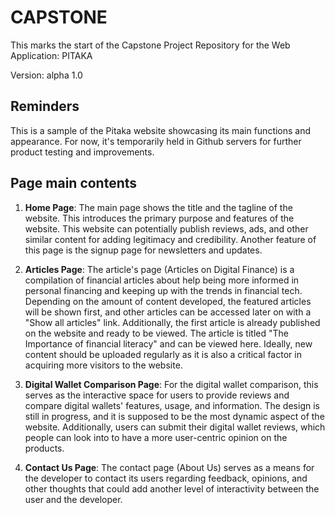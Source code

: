 # CAPSTONE

This marks the start of the Capstone Project Repository for the Web Application: PITAKA 

Version: alpha 1.0 

## Reminders 

This is a sample of the Pitaka website showcasing its main functions and appearance. For now, 
it's temporarily held in Github servers for further product testing and improvements. 

## Page main contents 

1. **Home Page**: The main page shows the title and the tagline of the website. This introduces the primary purpose and features of the website. This website can potentially publish reviews, ads, and other similar content for adding legitimacy and credibility. Another feature of this page is the signup page for newsletters and updates.

2. **Articles Page**: The article's page (Articles on Digital Finance) is a compilation of financial articles about help being more informed in personal financing and keeping up with the trends in financial tech. Depending on the amount of content developed, the featured articles will be shown first, and other articles can be accessed later on with a "Show all articles" link.
Additionally, the first article is already published on the website and ready to be viewed. The article is titled "The Importance of financial literacy" and can be viewed here. Ideally, new content should be uploaded regularly as it is also a critical factor in acquiring more visitors to the website.

3. **Digital Wallet Comparison Page**: For the digital wallet comparison, this serves as the interactive space for users to provide reviews and compare digital wallets' features, usage, and information. The design is still in progress, and it is supposed to be the most dynamic aspect of the website. Additionally, users can submit their digital wallet reviews, which people can look into to have a more user-centric opinion on the products.

4. **Contact Us Page**: The contact page (About Us) serves as a means for the developer to contact its users regarding feedback, opinions, and other thoughts that could add another level of interactivity between the user and the developer.

